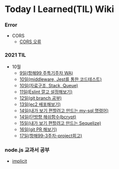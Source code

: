 # Today I Learned(TIL) Wiki

### Error

- CORS
  - [CORS 오류](./Error/corsErr.md)

### 2021 TIL

- 10월
  - [9일(항해99 주특기주차 WA)](./2021-10/20211009.md)
  - [10일(middleware, Jest를 통한 코드테스트)](./2021-10/20211010.md)
  - [10일(자료구조, Stack, Queue)](./2021-10/20211010-2.md)
  - [11일(Eslint 깔고 설정해보기)](./2021-10/20211011.md)
  - [12일(git branch 공부)](./2021-10/20211012.md)
  - [13일(ec2 배포해보기)](./2021-10/20211013.md)
  - [14일(내가 보기 편할려고 만드는 my-sql 명령어)](./2021-10/20211014-mysql.md)
  - [14일(단방향 해쉬함수(bcrypt)](./2021-10/20211014-bcrypt.md)
  - [15일(내가 보기 편할려고 만드는 Sequelize)](./2021-10/20211015-Sequelize.md)
  - [16일(git PR 해보기)](./2021-10/20211016-gitPR.md)
  - [17일(항해99-3주차-project회고)](./2021-10/20211017-project회고.md)

### node.js 교과서 공부

- [implicit](./node.js-book/node.js.md)
